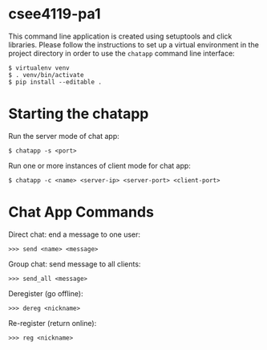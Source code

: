 # csee4119-pa1
 
This command line application is created using setuptools and click libraries. Please follow the instructions to set up a virtual environment in the project directory in order to use the ```chatapp``` command line interface:

```
$ virtualenv venv
$ . venv/bin/activate
$ pip install --editable .
```

# Starting the chatapp
Run the server mode of chat app:
```
$ chatapp -s <port>
```

Run one or more instances of client mode for chat app:
```
$ chatapp -c <name> <server-ip> <server-port> <client-port> 
```

# Chat App Commands
Direct chat: end a message to one user: 
```
>>> send <name> <message>
```
Group chat: send message to all clients:
```
>>> send_all <message>
```
Deregister (go offline): 
```
>>> dereg <nickname>
```
Re-register (return online): 
```
>>> reg <nickname>
```